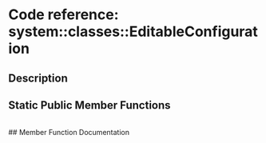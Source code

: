 
# Code reference: **system::classes::EditableConfiguration**

## Description



## Static Public Member Functions

<table class="table table-striped table-condensed">

</table>
## Member Function Documentation
